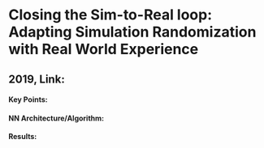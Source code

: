 # Closing the Sim-to-Real loop: Adapting Simulation Randomization with Real World Experience

## 2019, Link:

#### Key Points:

#### NN Architecture/Algorithm:

#### Results:
